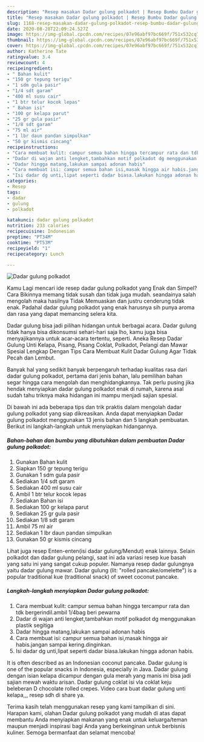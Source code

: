 ```yaml
---
description: "Resep masakan Dadar gulung polkadot | Resep Bumbu Dadar gulung polkadot Yang Enak Dan Lezat"
title: "Resep masakan Dadar gulung polkadot | Resep Bumbu Dadar gulung polkadot Yang Enak Dan Lezat"
slug: 1168-resep-masakan-dadar-gulung-polkadot-resep-bumbu-dadar-gulung-polkadot-yang-enak-dan-lezat
date: 2020-08-28T22:09:24.527Z
image: https://img-global.cpcdn.com/recipes/07e96abf97bc669f/751x532cq70/dadar-gulung-polkadot-foto-resep-utama.jpg
thumbnail: https://img-global.cpcdn.com/recipes/07e96abf97bc669f/751x532cq70/dadar-gulung-polkadot-foto-resep-utama.jpg
cover: https://img-global.cpcdn.com/recipes/07e96abf97bc669f/751x532cq70/dadar-gulung-polkadot-foto-resep-utama.jpg
author: Katherine Tate
ratingvalue: 3.4
reviewcount: 4
recipeingredient:
- " Bahan kulit"
- "150 gr tepung terigu"
- "1 sdm gula pasir"
- "1/4 sdt garam"
- "400 ml susu cair"
- "1 btr telur kocok lepas"
- " Bahan isi"
- "100 gr kelapa parut"
- "25 gr gula pasir"
- "1/8 sdt garam"
- "75 ml air"
- "1 lbr daun pandan simpulkan"
- "50 gr kismis cincang"
recipeinstructions:
- "Cara membuat kulit: campur semua bahan hingga tercampur rata dan tdk bergerindil.ambil 1/4bag beri pewarna"
- "Dadar di wajan anti lengket,tambahkan motif polkadot dg menggunakan plastik segitiga"
- "Dadar hingga matang,lakukan sampai adonan habis"
- "Cara membuat isi: campur semua bahan isi,masak hingga air habis.jangan sampai kering.dinginkan."
- "Isi dadar dg unti,lipat seperti dadar biasa.lakukan hingga adonan habis."
categories:
- Resep
tags:
- dadar
- gulung
- polkadot

katakunci: dadar gulung polkadot 
nutrition: 233 calories
recipecuisine: Indonesian
preptime: "PT34M"
cooktime: "PT53M"
recipeyield: "1"
recipecategory: Lunch

---
```



![Dadar gulung polkadot](https://img-global.cpcdn.com/recipes/07e96abf97bc669f/751x532cq70/dadar-gulung-polkadot-foto-resep-utama.jpg)

Kamu Lagi mencari ide resep dadar gulung polkadot yang Enak dan Simpel? Cara Bikinnya memang tidak susah dan tidak juga mudah. seandainya salah mengolah maka hasilnya Tidak Memuaskan dan justru cenderung tidak enak. Padahal dadar gulung polkadot yang enak harusnya sih punya aroma dan rasa yang dapat memancing selera kita.

Dadar gulung bisa jadi pilihan hidangan untuk berbagai acara. Dadar gulung tidak hanya bisa dikonsumsi sehari-hari saja lho, kamu juga bisa menyajikannya untuk acar-acara tertentu, seperti. Aneka Resep Dadar Gulung Unti Kelapa, Pisang, Pisang Coklat, Polkadot, Pelangi dan Mawar Spesial Lengkap Dengan Tips Cara Membuat Kulit Dadar Gulung Agar Tidak Pecah dan Lembut.

Banyak hal yang sedikit banyak berpengaruh terhadap kualitas rasa dari dadar gulung polkadot, pertama dari jenis bahan, lalu pemilihan bahan segar hingga cara mengolah dan menghidangkannya. Tak perlu pusing jika hendak menyiapkan dadar gulung polkadot enak di rumah, karena asal sudah tahu triknya maka hidangan ini mampu menjadi sajian spesial.


Di bawah ini ada beberapa tips dan trik praktis dalam mengolah dadar gulung polkadot yang siap dikreasikan. Anda dapat menyiapkan Dadar gulung polkadot menggunakan 13 jenis bahan dan 5 langkah pembuatan. Berikut ini langkah-langkah untuk menyiapkan hidangannya.

<!--inarticleads1-->

##### Bahan-bahan dan bumbu yang dibutuhkan dalam pembuatan Dadar gulung polkadot:

1. Gunakan  Bahan kulit
1. Siapkan 150 gr tepung terigu
1. Gunakan 1 sdm gula pasir
1. Sediakan 1/4 sdt garam
1. Sediakan 400 ml susu cair
1. Ambil 1 btr telur kocok lepas
1. Sediakan  Bahan isi
1. Sediakan 100 gr kelapa parut
1. Sediakan 25 gr gula pasir
1. Sediakan 1/8 sdt garam
1. Ambil 75 ml air
1. Sediakan 1 lbr daun pandan simpulkan
1. Gunakan 50 gr kismis cincang


Lihat juga resep Enten-enten(isi dadar gulung/Mendut) enak lainnya. Selain polkadot dan dadar gulung pelangi, saat ini ada variasi resep kue basah yang satu ini yang sangat cukup populer. Namanya resep dadar gulungnya yaitu dadar gulung mawar. Dadar gulung (lit: &#34;rolled pancake/omelette&#34;) is a popular traditional kue (traditional snack) of sweet coconut pancake. 

<!--inarticleads2-->

##### Langkah-langkah menyiapkan Dadar gulung polkadot:

1. Cara membuat kulit: campur semua bahan hingga tercampur rata dan tdk bergerindil.ambil 1/4bag beri pewarna
1. Dadar di wajan anti lengket,tambahkan motif polkadot dg menggunakan plastik segitiga
1. Dadar hingga matang,lakukan sampai adonan habis
1. Cara membuat isi: campur semua bahan isi,masak hingga air habis.jangan sampai kering.dinginkan.
1. Isi dadar dg unti,lipat seperti dadar biasa.lakukan hingga adonan habis.


It is often described as an Indonesian coconut pancake. Dadar gulung is one of the popular snacks in Indonesia, especially in Java. Dadar gulung dengan isian kelapa dicampur dengan gula merah yang manis ini bisa jadi sajian mewah waktu arisan. Dadar gulung coklat isi vla coklat keju beleberan D chocolate rolled crepes. Video cara buat dadar gulung unti kelapa,,, resep sdh di share ya. 

Terima kasih telah menggunakan resep yang kami tampilkan di sini. Harapan kami, olahan Dadar gulung polkadot yang mudah di atas dapat membantu Anda menyiapkan makanan yang enak untuk keluarga/teman maupun menjadi inspirasi bagi Anda yang berkeinginan untuk berbisnis kuliner. Semoga bermanfaat dan selamat mencoba!
